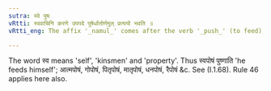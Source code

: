 ```yaml
---
sutra: स्वे पुषः
vRtti: स्ववाचिनि करणे उपपदे पुषेर्धातोर्णमुल् प्रत्ययो भवति ॥
vRtti_eng: The affix '_namul_' comes after the verb '_push_' (to feed), when a word in the Instrumental case, having the sense of '_sva_' is in composition.

---
```

The word स्व means 'self', 'kinsmen' and 'property'. Thus स्वपोषं पुष्णाति 'he feeds himself'; आत्मपोषं, गोपोषं, पितृपोषं, मातृपोषं, धनपोषं, रैपोषं &c. See (I.1.68). Rule 46 applies here also.